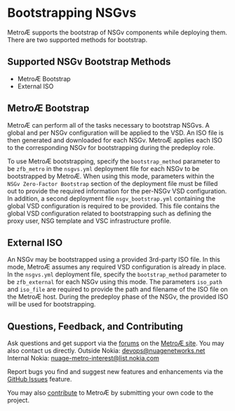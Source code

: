 # Bootstrapping NSGvs

MetroÆ supports the bootstrap of NSGv components while deploying them.  There are two supported methods for bootstrap.

## Supported NSGv Bootstrap Methods
* MetroÆ Bootstrap
* External ISO

## MetroÆ Bootstrap
MetroÆ can perform all of the tasks necessary to bootstrap NSGvs.  A global and per NSGv configuration will be applied to the VSD.  An ISO file is then generated and downloaded for each NSGv.  MetroÆ applies each ISO to the corresponding NSGv for bootstrapping during the predeploy role.

To use MetroÆ bootstrapping, specify the `bootstrap_method` parameter to be `zfb_metro` in the `nsgvs.yml` deployment file for each NSGv to be bootstrapped by MetroÆ.  When using this mode, parameters within the `NSGv Zero-Factor Bootstrap` section of the deployment file must be filled out to provide the required information for the per-NSGv VSD configuration.  In addition, a second deployment file `nsgv_bootstrap.yml` containing the global VSD configuration is required to be provided.  This file contains the global VSD configuration related to bootstrapping such as defining the proxy user, NSG template and VSC infrastructure profile.

## External ISO
An NSGv may be bootstrapped using a provided 3rd-party ISO file.  In this mode, MetroÆ assumes any required VSD configuration is already in place.  In the `nsgvs.yml` deployment file, specify the `bootstrap_method` parameter to be `zfb_external` for each NSGv using this mode.  The parameters `iso_path` and `iso_file` are required to provide the path and filename of the ISO file on the MetroÆ host.  During the predeploy phase of the NSGv, the provided ISO will be used for bootstrapping.

## Questions, Feedback, and Contributing
Ask questions and get support via the [forums](https://devops.nuagenetworks.net/forums/) on the [MetroÆ site](https://devops.nuagenetworks.net/).
You may also contact us directly.
  Outside Nokia: [devops@nuagenetworks.net](mailto:deveops@nuagenetworks.net "send email to nuage-metro project")
  Internal Nokia: [nuage-metro-interest@list.nokia.com](mailto:nuage-metro-interest@list.nokia.com "send email to nuage-metro project")

Report bugs you find and suggest new features and enhancements via the [GitHub Issues](https://github.com/nuagenetworks/nuage-metro/issues "nuage-metro issues") feature.

You may also [contribute](../CONTRIBUTING.md) to MetroÆ by submitting your own code to the project.
